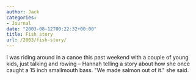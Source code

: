 ```yaml
---
author: Jack
categories:
- Journal
date: "2003-08-12T00:22:32+00:00"
title: Fish story
url: /2003/fish-story/
---
```


I was riding around in a canoe this past weekend with a couple of young kids, just talking and rowing &#8211; Hannah telling a story about how she once caught a 15 inch smallmouth bass. "We made salmon out of it." she said.